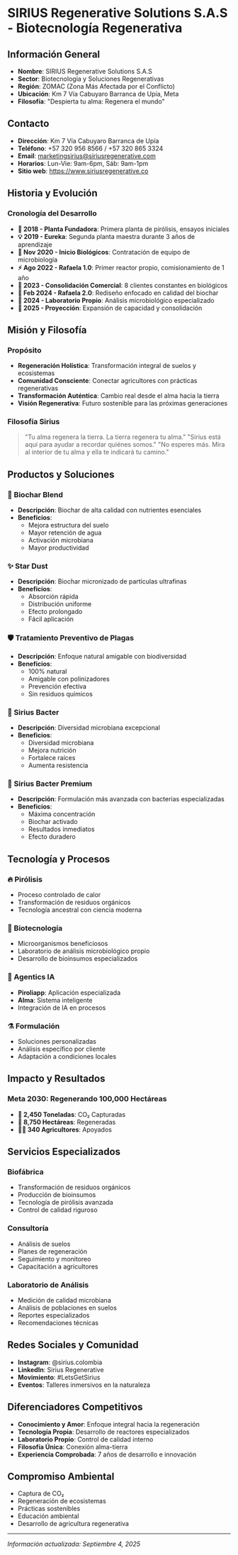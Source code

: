 # SIRIUS Regenerative Solutions S.A.S - Biotecnología Regenerativa

## Información General
- **Nombre**: SIRIUS Regenerative Solutions S.A.S
- **Sector**: Biotecnología y Soluciones Regenerativas
- **Región**: ZOMAC (Zona Más Afectada por el Conflicto)
- **Ubicación**: Km 7 Vía Cabuyaro Barranca de Upía, Meta
- **Filosofía**: "Despierta tu alma: Regenera el mundo"

## Contacto
- **Dirección**: Km 7 Vía Cabuyaro Barranca de Upía
- **Teléfono**: +57 320 956 8566 / +57 320 865 3324
- **Email**: marketingsirius@siriusregenerative.com
- **Horarios**: Lun-Vie: 9am-6pm, Sáb: 9am-1pm
- **Sitio web**: https://www.siriusregenerative.co

## Historia y Evolución

### Cronología del Desarrollo
- **🌱 2018 - Planta Fundadora**: Primera planta de pirólisis, ensayos iniciales
- **💡 2019 - Eureka**: Segunda planta maestra durante 3 años de aprendizaje
- **🔬 Nov 2020 - Inicio Biológicos**: Contratación de equipo de microbiología
- **⚡ Ago 2022 - Rafaela 1.0**: Primer reactor propio, comisionamiento de 1 año
- **🌾 2023 - Consolidación Comercial**: 8 clientes constantes en biológicos
- **🔧 Feb 2024 - Rafaela 2.0**: Rediseño enfocado en calidad del biochar
- **🧪 2024 - Laboratorio Propio**: Análisis microbiológico especializado
- **🚀 2025 - Proyección**: Expansión de capacidad y consolidación

## Misión y Filosofía

### Propósito
- **Regeneración Holística**: Transformación integral de suelos y ecosistemas
- **Comunidad Consciente**: Conectar agricultores con prácticas regenerativas
- **Transformación Auténtica**: Cambio real desde el alma hacia la tierra
- **Visión Regenerativa**: Futuro sostenible para las próximas generaciones

### Filosofía Sirius
> "Tu alma regenera la tierra. La tierra regenera tu alma."
> "Sirius está aquí para ayudar a recordar quiénes somos."
> "No esperes más. Mira al interior de tu alma y ella te indicará tu camino."

## Productos y Soluciones

### 🌱 Biochar Blend
- **Descripción**: Biochar de alta calidad con nutrientes esenciales
- **Beneficios**:
  - Mejora estructura del suelo
  - Mayor retención de agua
  - Activación microbiana
  - Mayor productividad

### ✨ Star Dust
- **Descripción**: Biochar micronizado de partículas ultrafinas
- **Beneficios**:
  - Absorción rápida
  - Distribución uniforme
  - Efecto prolongado
  - Fácil aplicación

### 🛡️ Tratamiento Preventivo de Plagas
- **Descripción**: Enfoque natural amigable con biodiversidad
- **Beneficios**:
  - 100% natural
  - Amigable con polinizadores
  - Prevención efectiva
  - Sin residuos químicos

### 🦠 Sirius Bacter
- **Descripción**: Diversidad microbiana excepcional
- **Beneficios**:
  - Diversidad microbiana
  - Mejora nutrición
  - Fortalece raíces
  - Aumenta resistencia

### 🦠 Sirius Bacter Premium
- **Descripción**: Formulación más avanzada con bacterias especializadas
- **Beneficios**:
  - Máxima concentración
  - Biochar activado
  - Resultados inmediatos
  - Efecto duradero

## Tecnología y Procesos

### 🔥 Pirólisis
- Proceso controlado de calor
- Transformación de residuos orgánicos
- Tecnología ancestral con ciencia moderna

### 🔬 Biotecnología
- Microorganismos beneficiosos
- Laboratorio de análisis microbiológico propio
- Desarrollo de bioinsumos especializados

### 🤖 Agentics IA
- **Piroliapp**: Aplicación especializada
- **Alma**: Sistema inteligente
- Integración de IA en procesos

### ⚗️ Formulación
- Soluciones personalizadas
- Análisis específico por cliente
- Adaptación a condiciones locales

## Impacto y Resultados

### Meta 2030: Regenerando 100,000 Hectáreas
- **🌱 2,450 Toneladas**: CO₂ Capturadas
- **🌾 8,750 Hectáreas**: Regeneradas
- **👨‍🌾 340 Agricultores**: Apoyados

## Servicios Especializados

### Biofábrica
- Transformación de residuos orgánicos
- Producción de bioinsumos
- Tecnología de pirólisis avanzada
- Control de calidad riguroso

### Consultoría
- Análisis de suelos
- Planes de regeneración
- Seguimiento y monitoreo
- Capacitación a agricultores

### Laboratorio de Análisis
- Medición de calidad microbiana
- Análisis de poblaciones en suelos
- Reportes especializados
- Recomendaciones técnicas

## Redes Sociales y Comunidad
- **Instagram**: @sirius.colombia
- **LinkedIn**: Sirius Regenerative
- **Movimiento**: #LetsGetSirius
- **Eventos**: Talleres inmersivos en la naturaleza

## Diferenciadores Competitivos
- **Conocimiento y Amor**: Enfoque integral hacia la regeneración
- **Tecnología Propia**: Desarrollo de reactores especializados
- **Laboratorio Propio**: Control de calidad interno
- **Filosofía Única**: Conexión alma-tierra
- **Experiencia Comprobada**: 7 años de desarrollo e innovación

## Compromiso Ambiental
- Captura de CO₂
- Regeneración de ecosistemas
- Prácticas sostenibles
- Educación ambiental
- Desarrollo de agricultura regenerativa

---
*Información actualizada: Septiembre 4, 2025*
